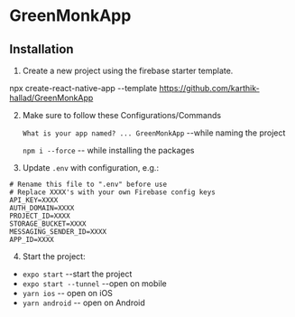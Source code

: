 ﻿# GreenMonkApp

## Installation

1. Create a new project using the firebase starter template.


npx create-react-native-app --template https://github.com/karthik-hallad/GreenMonkApp

2. Make sure to follow these Configurations/Commands

   `What is your app named? ... GreenMonkApp` --while naming the project
   
   `npm i --force` -- while installing the packages

3. Update `.env` with configuration, e.g.:

```shell
# Rename this file to ".env" before use
# Replace XXXX's with your own Firebase config keys
API_KEY=XXXX
AUTH_DOMAIN=XXXX
PROJECT_ID=XXXX
STORAGE_BUCKET=XXXX
MESSAGING_SENDER_ID=XXXX
APP_ID=XXXX
```

4. Start the project:
- `expo start` --start the project
- `expo start --tunnel` --open on mobile
- `yarn ios` -- open on iOS
- `yarn android` -- open on Android
